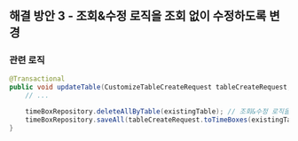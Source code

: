 # 

## 해결 방안 3 - 조회&수정 로직을 조회 없이 수정하도록 변경

### 관련 로직
```java
@Transactional
public void updateTable(CustomizeTableCreateRequest tableCreateRequest, long tableId, long memberId) {
    // ...

    timeBoxRepository.deleteAllByTable(existingTable); // 조회&수정 로직을 바로 수정하도록 함
    timeBoxRepository.saveAll(tableCreateRequest.toTimeBoxes(existingTable));
}
```
